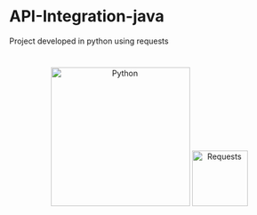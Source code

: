 # API-Integration-java
Project developed in python using requests

#
<p align="center">
<img src="https://imgur.com/FcHql8j.png" width="250" title="Python">
<img src="https://imgur.com/y0KMzg9.png" width="100" title="Requests">
</p>

#

